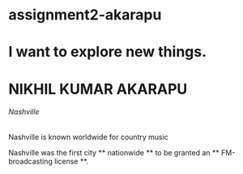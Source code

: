 # assignment2-akarapu
# I want to explore new things.
# NIKHIL KUMAR AKARAPU  
###### Nashville

Nashville is known worldwide for country music

Nashville was the first city ** nationwide ** to be granted an ** FM-broadcasting license **.


